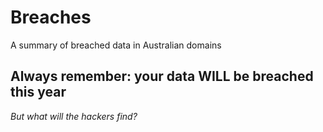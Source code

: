 # Breaches
A summary of breached data in Australian domains

## Always remember: your data WILL be breached this year 
*But what will the hackers find?*
